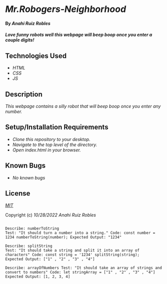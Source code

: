 # _Mr.Robogers-Neighborhood_

#### By _**Anahi Ruiz Robles**_

#### _Love funny robots well this webpage will beep boop once you enter a couple digits!_

## Technologies Used

* _HTML_
* _CSS_
* _JS_

## Description

_This webpage contains a silly robot that will beep boop once you enter any number._

## Setup/Installation Requirements

* _Clone this repository to your desktop._
* _Navigate to the top level of the directory._
* _Open index.html in your browser._

## Known Bugs

* _No known bugs_

## License

_[MIT](https://choosealicense.com/licenses/mit/)_

Copyright (c) _10/28/2022_ _Anahi Ruiz Robles_

```

Describe: numberToString
Test: "It should turn a number into a string." Code: const number = 1234 numberToString(number); Expected Output: "1234"

Describe: splitString
Test: "It should take a string and split it into an array of characters" Code: const string = '1234' splitString(string); 
Expected Output: ["1" , "2" , "3" , "4"]

Describe: arrayOfNumbers Test: "It should take an array of strings and convert to numbers" Code: let stringArray = ["1" , "2" , "3" , "4"] 
Expected Output: [1, 2, 3, 4]

```
